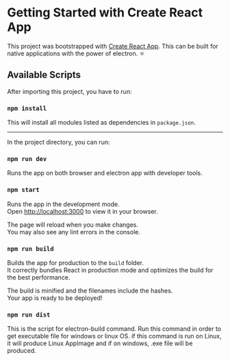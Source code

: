 # Getting Started with Create React App

This project was bootstrapped with [Create React App](https://github.com/facebook/create-react-app).
This can be built for native applications with the power of electron. ⚛️

## Available Scripts

After importing this project, you have to run:

### `npm install`

This will install all modules listed as dependencies in `package.json`.

________________________________________________

In the project directory, you can run:

### `npm run dev`

Runs the app on both browser and electron app with developer tools.

### `npm start`

Runs the app in the development mode.\
Open [http://localhost:3000](http://localhost:3000) to view it in your browser.

The page will reload when you make changes.\
You may also see any lint errors in the console.

### `npm run build`

Builds the app for production to the `build` folder.\
It correctly bundles React in production mode and optimizes the build for the best performance.

The build is minified and the filenames include the hashes.\
Your app is ready to be deployed!

### `npm run dist`

This is the script for electron-build command.
Run this command in order to get executable file for windows or linux OS. if this command is run on Linux, it will produce Linux AppImage and if on windows, .exe file will be produced.
